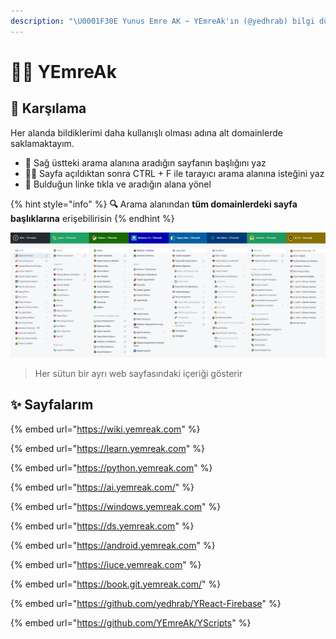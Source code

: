 ```yaml
---
description: "\U0001F30E Yunus Emre AK ~ YEmreAk'ın (@yedhrab) bilgi dünyasının dijital ortamda vücut bulmuş hali \U0001F680 Konular: öğrenme, python, yapay zeka, veri bilimi, windows, android, iuce ders notları, git, web, java"
---
```


# 👨‍💻 YEmreAk

## 🦚 Karşılama

Her alanda bildiklerimi daha kullanışlı olması adına alt domainlerde saklamaktayım.

* 🏹 Sağ üstteki arama alanına aradığın sayfanın başlığını yaz
* 🕵️‍♂️ Sayfa açıldıktan sonra CTRL + F ile tarayıcı arama alanına isteğini yaz
* 🚀 Bulduğun linke tıkla ve aradığın alana yönel

{% hint style="info" %}
**🔍** Arama alanından **tüm domainlerdeki sayfa başlıklarına** erişebilirisin
{% endhint %}

![](.gitbook/assets/yemreak_lineer.png)

> Her sütun bir ayrı web sayfasındaki içeriği gösterir

## ✨ Sayfalarım

{% embed url="https://wiki.yemreak.com" %}

{% embed url="https://learn.yemreak.com" %}

{% embed url="https://python.yemreak.com" %}

{% embed url="https://ai.yemreak.com/" %}

{% embed url="https://windows.yemreak.com" %}

{% embed url="https://ds.yemreak.com" %}

{% embed url="https://android.yemreak.com" %}

{% embed url="https://iuce.yemreak.com" %}

{% embed url="https://book.git.yemreak.com/" %}

{% embed url="https://github.com/yedhrab/YReact-Firebase" %}

{% embed url="https://github.com/YEmreAk/YScripts" %}





